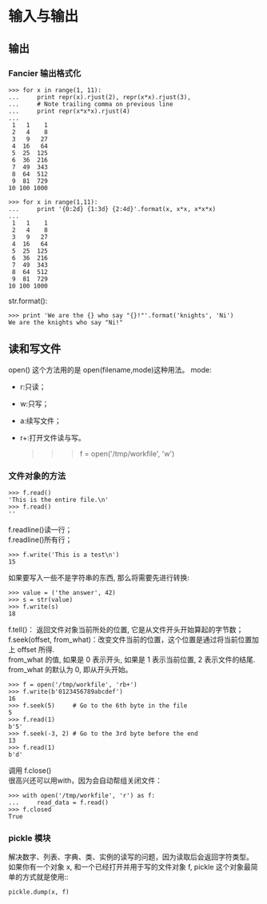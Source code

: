输入与输出
====================================
## 输出
### Fancier 输出格式化

	>>> for x in range(1, 11):
	...     print repr(x).rjust(2), repr(x*x).rjust(3),
	...     # Note trailing comma on previous line
	...     print repr(x*x*x).rjust(4)
	...
	 1   1    1
	 2   4    8
	 3   9   27
	 4  16   64
	 5  25  125
	 6  36  216
	 7  49  343
	 8  64  512
	 9  81  729
	10 100 1000

	>>> for x in range(1,11):
	...     print '{0:2d} {1:3d} {2:4d}'.format(x, x*x, x*x*x)
	...
	 1   1    1
	 2   4    8
	 3   9   27
	 4  16   64
	 5  25  125
	 6  36  216
	 7  49  343
	 8  64  512
	 9  81  729
	10 100 1000
	
str.format():

	>>> print 'We are the {} who say "{}!"'.format('knights', 'Ni')
	We are the knights who say "Ni!"

## 读和写文件
open() 这个方法用的是 open(filename,mode)这种用法。
mode:   
* r:只读；  
* w:只写；   
* a:续写文件；  
* r+:打开文件读与写。  

	>>> f = open('/tmp/workfile', 'w')   
	
### 文件对象的方法   

	>>> f.read()
	'This is the entire file.\n'
	>>> f.read()
	''

f.readline()读一行；   
f.readline()所有行；   

	>>> f.write('This is a test\n')
	15

如果要写入一些不是字符串的东西, 那么将需要先进行转换:  

	>>> value = ('the answer', 42)
	>>> s = str(value)
	>>> f.write(s)
	18

f.tell()： 返回文件对象当前所处的位置, 它是从文件开头开始算起的字节数；  
f.seek(offset, from_what)：改变文件当前的位置，这个位置是通过将当前位置加上 offset 所得.      
from_what 的值, 如果是 0 表示开头, 如果是 1 表示当前位置, 2 表示文件的结尾.     
from_what 的默认为 0, 即从开头开始。  
	  
	>>> f = open('/tmp/workfile', 'rb+')
	>>> f.write(b'0123456789abcdef')
	16
	>>> f.seek(5)     # Go to the 6th byte in the file
	5
	>>> f.read(1)
	b'5'
	>>> f.seek(-3, 2) # Go to the 3rd byte before the end
	13
	>>> f.read(1)
	b'd'

调用 f.close()   
很高兴还可以用with，因为会自动帮组关闭文件：

	>>> with open('/tmp/workfile', 'r') as f:
	...     read_data = f.read()
	>>> f.closed
	True
	
### pickle 模块
解决数字、列表、字典、类、实例的读写的问题，因为读取后会返回字符类型。
如果你有一个对象 x, 和一个已经打开并用于写的文件对象 f, pickle 这个对象最简单的方式就是使用::  

	pickle.dump(x, f)
